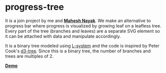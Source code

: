 # progress-tree

It is a join project by me and [**Mahesh Nayak**](https://github.com/hmaheshnayak). We make an alternative to progress bar where progress is visualized by growing leaf on a leafless tree. Every part of the tree (branches and leaves) are a separate SVG element so it can be attached with data and manipulate accordingly.

It is a binary tree modeled using [L-system](http://en.wikipedia.org/wiki/L-system) and the code is inspired by Peter Cook's [d3-tree](http://prcweb.co.uk/lab/d3-tree/). Since this is a binary tree, the number of branches and trees are multiples of 2. 

[**Demo**](http://bl.ocks.org/bagasabisena/raw/58ce73a2b9b8cb49c086/)

